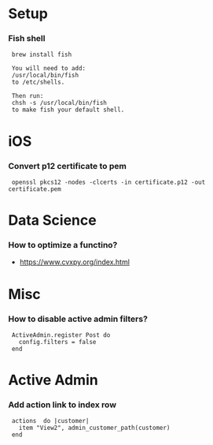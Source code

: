 # Setup
### Fish shell

     brew install fish

     You will need to add:
     /usr/local/bin/fish
     to /etc/shells.

     Then run:
     chsh -s /usr/local/bin/fish
     to make fish your default shell.

# iOS
### Convert p12 certificate to pem

     openssl pkcs12 -nodes -clcerts -in certificate.p12 -out certificate.pem

# Data Science
### How to optimize a functino?

* https://www.cvxpy.org/index.html

# Misc

### How to disable active admin filters?

     ActiveAdmin.register Post do
       config.filters = false
     end

# Active Admin

### Add action link to index row

     actions  do |customer|
       item "View2", admin_customer_path(customer)
     end
